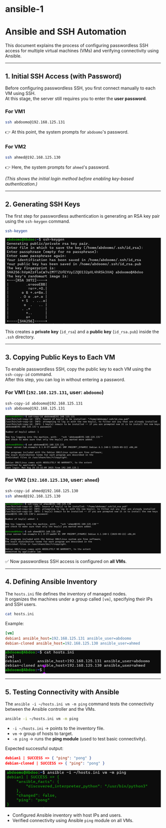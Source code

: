 
# ansible-1


# **Ansible and SSH Automation**

This document explains the process of configuring passwordless SSH access for multiple virtual machines (VMs) and verifying connectivity using Ansible.

---

## **1. Initial SSH Access (with Password)**

Before configuring passwordless SSH, you first connect manually to each VM using SSH.  
At this stage, the server still requires you to enter the **user password**.

### **For VM1**
```bash
ssh abdoomo@192.168.125.131
```
👉 At this point, the system prompts for `abdoomo`'s password.

### **For VM2**
```bash
ssh ahmed@192.168.125.130
```
👉 Here, the system prompts for `ahmed`'s password.

*(This shows the initial login method before enabling key-based authentication.)*

---

## **2. Generating SSH Keys**

The first step for passwordless authentication is generating an RSA key pair using the `ssh-keygen` command.

```bash
ssh-keygen
```

![1](keygen.png)

This creates a **private key** (`id_rsa`) and a **public key** (`id_rsa.pub`) inside the `.ssh` directory.

---

## **3. Copying Public Keys to Each VM**

To enable passwordless SSH, copy the public key to each VM using the `ssh-copy-id` command.  
After this step, you can log in without entering a password.

### **For VM1 (`192.168.125.131`, user: `abdoomo`)**
```bash
ssh-copy-id abdoomo@192.168.125.131
ssh abdoomo@192.168.125.131
```
![2](copy-id-for-abdoomo.png) 
### **For VM2 (`192.168.125.130`, user: `ahmed`)**
```bash
ssh-copy-id ahmed@192.168.125.130
ssh ahmed@192.168.125.130
```
![3](copy-id-for-ahmed.png) 

✅ Now passwordless SSH access is configured on **all VMs**.

---

## **4. Defining Ansible Inventory**

The `hosts.ini` file defines the inventory of managed nodes.  
It organizes the machines under a group called `[vm]`, specifying their IPs and SSH users.

```bash
cat hosts.ini
```

Example:
```ini
[vm]
debian1 ansible_host=192.168.125.131 ansible_user=abdoomo
debian-cloned ansible_host=192.168.125.130 ansible_user=ahmed
```

![4](cat-hosts.png) 

---

## **5. Testing Connectivity with Ansible**

The `ansible -i ~/hosts.ini vm -m ping` command tests the connectivity between the Ansible controller and the VMs.  

```bash
ansible -i ~/hosts.ini vm -m ping
```

- `-i ~/hosts.ini` → points to the inventory file.  
- `vm` → group of hosts to target.  
- `-m ping` → runs the **ping module** (used to test basic connectivity).  

Expected successful output:
```json
debian1 | SUCCESS => { "ping": "pong" }
debian-cloned | SUCCESS => { "ping": "pong" }
```

![5](ansible-bing-on-debian1.png) 


- Configured Ansible inventory with host IPs and users.  
- Verified connectivity using Ansible `ping` module on all VMs.  
